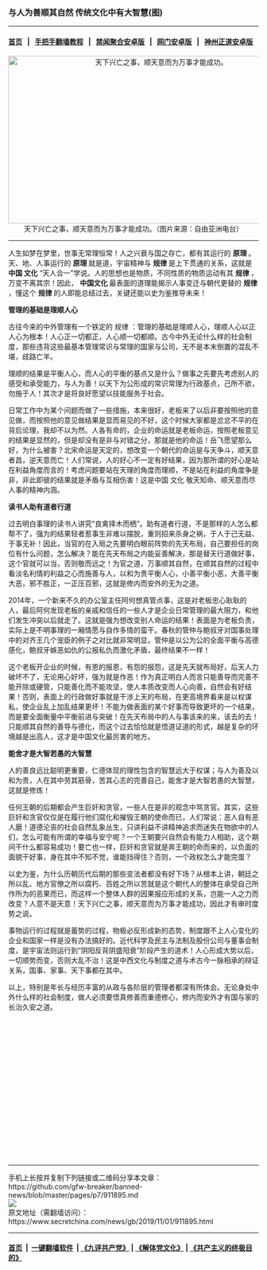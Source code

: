 ### 与人为善顺其自然 传统文化中有大智慧(图)
------------------------

#### [首页](https://github.com/gfw-breaker/banned-news/blob/master/README.md) &nbsp;&nbsp;|&nbsp;&nbsp; [手把手翻墙教程](https://github.com/gfw-breaker/guides/wiki) &nbsp;&nbsp;|&nbsp;&nbsp; [禁闻聚合安卓版](https://github.com/gfw-breaker/bn-android) &nbsp;&nbsp;|&nbsp;&nbsp; [网门安卓版](https://github.com/oGate2/oGate) &nbsp;&nbsp;|&nbsp;&nbsp; [神州正道安卓版](https://github.com/SzzdOgate/update) 



<div class="article_right" style="fone-color:#000">
 <p style="text-align:center">
  <img alt="天下兴亡之事，顺天意而为万事才能成功。" src="http://img2.secretchina.com/pic/2019/8-4/p2484365a798201528-ss.jpg" style="height:337px; width:600px"/>
  <br>
   天下兴亡之事，顺天意而为万事才能成功。（图片来源：自由亚洲电台）
   <span id="hideid" name="hideid" style="color:red;display:none;">
    <span href="https://www.secretchina.com">
    </span>
   </span>
  </br>
 </p>
 <div id="txt-mid1-t21-2017">
  

---


  </div>
 </div>
 <p>
  人生如梦在梦里，世事无常理恒常！人之兴衰与国之存亡，都有其运行的
  <strong>
   原理
  </strong>
  。天、地、人事运行的
  <strong>
   原理
  </strong>
  就是道，宇宙精神与
  <strong>
   规律
  </strong>
  是上下贯通的关系，这就是
  <strong>
   <span href="https://www.secretchina.com/news/gb/tag/中国" target="_blank">
    中国
   </span>
   文化
  </strong>
  “天人合一”学说。人的思想也是物质，不同性质的物质运动有其
  <strong>
   规律
  </strong>
  ，万变不离其宗！因此，
  <strong>
   中国文化
  </strong>
  最表面的道理能揭示人事变迁与朝代更替的
  <strong>
   规律
  </strong>
  ，懂这个
  <strong>
   规律
  </strong>
  的人即能总结过去，关键还能以史为鉴推导未来！
  <span id="hideid" name="hideid" style="color:red;display:none;">
   <span href="https://www.secretchina.com">
   </span>
  </span>
 </p>
 <p>
  <strong>
   管理的基础是理顺人心
  </strong>
 </p>
 <p>
  古往今来的中外管理有一个铁定的
  <span href="https://www.secretchina.com/news/gb/tag/规律" target="_blank">
   规律
  </span>
  ：管理的基础是理顺人心，理顺人心以正人心为根本！人心正一切都正，人心顺一切都顺。古今中外无论什么样的社会制度，那些违背这些最基本管理常识与常理的国家与公司，无不是本末倒置的混乱不堪，歧路亡羊。
 </p>
 <p>
  理顺的结果是平衡人心，而人心的平衡的基点又是什么？做事之先要先考虑别人的感受和承受能力，与人为善！以天下为公形成的常识常理为行政基点，己所不欲，勿施于人！其次才是将良好愿望以技能服务于社会。
 </p>
 <p>
  日常工作中为某个问题而做了一些措施，本来很好，老板来了以后非要按照他的意见做，而按照他的意见做结果是显而易见的不好，这个时候大家都是忿忿不平的在背后论理，我却不以为然。人各有命的，企业的命运就是老板命运，按照老板意见的结果是显然的，但是却没有是非与对错之分，那就是他的命运！岳飞愿望那么好，为什么被害？北宋命运是天定的，想改变一个朝代的命运是与天争斗，顺天意者昌，逆天意而亡！人们常说，人的好心不一定有好结果，因为那所谓的好心是站在利益角度而言的！考虑问题要站在天理的角度而理顺，不是站在利益的角度争是非，非此即彼的结果就是矛盾与互相伤害！这是中国
  <span href="https://www.secretchina.com/news/gb/tag/文化" target="_blank">
   文化
  </span>
  敬天知命、顺天意而尽人事的精神内涵。
 </p>
 <p>
  <strong>
   读书人助有道者行道
  </strong>
 </p>
 <p>
  过去明白事理的读书人讲究“良禽择木而栖”。助有道者行道，不是那样的人怎么都帮不了，强为的结果轻者惹事生非难以摆脱，重则招来杀身之祸，于人于己无益、于事无补！因此，当官的在入局之先要明白眼前阵势的先天布局，自己要担任的岗位有什么问题，怎么解决？能在先天布局之内能妥善解决，那是替天行道做好事，这个官就可以当，否则敬而远之！为官之道，万事顺其自然，在顺其自然的过程中看淡名利情的利益之心而施善与人，以和为贵平衡人心，小善平衡小恶，大善平衡大恶，邪不胜正，一正压百邪，这就是修内而安外的无为之道。
 </p>
 <p>
  2014年，一个新来不久的办公室主任阿何想真管点事，这是对老板忠心耿耿的人，最后阿何发现老板的亲戚和信任的一些人才是企业日常管理的最大阻力，和他们发生冲突以后就走了。这就是强为想改变别人命运的结果！表面是为老板负责，实际上是不明事理的一厢情愿与自作多情的蛮干。春秋的管仲与鲍叔牙对国事处理中的对齐王几个宠臣的例子之对比就非常明显，管仲是以公为公的全面平衡与高德感化，鲍叔牙嫉恶如仇的公报私仇而激化矛盾，最终结果不一样！
 </p>
 <p>
  这个老板开企业的时候，有恩的报恩，有怨的报怨，这是先天就布局好，后天人力破坏不了，无论用心好坏，强为就是作恶！作为真正明白人而言只能善导而完善不能开除或硬管，只能善化而不能攻坚，使人本质改变而人心向善，自然会有好结果！否则，表面上的行政做好事就是干涉上天的布局，在更高境界看来是以权谋私，使企业乱上加乱结果更坏！不能为做表面的某个好事而导致更坏的一个结果，而是要全面衡量中平衡前进与突破！在先天布局中的人与事该来的来，该去的去！只能顺其自然的善导与德化，而这个过去恰恰就是悟道证道的形式，越是复杂的环境越是出高人，这才是中国文化最厉害的地方。
 </p>
 <p>
  <strong>
   能舍才是大智若愚的大智慧
  </strong>
 </p>
 <p>
  人的善良远比聪明更重要，仁德体现的理性包含的智慧远大于权谋；与人为善及以和为贵，人在其中劳其筋骨，苦其心志的完善自己，能舍才是大智若愚的大智慧，这就是修炼！
 </p>
 <p>
  任何王朝的后期都会产生巨奸和贪官，一些人在是非的观念中骂贪官。其实，这些巨奸和贪官仅仅是在履行他们腐化和摧毁王朝的使命而已，人们常说：恶人自有恶人磨！道德沦丧的社会自然乱象丛生，只讲利益不讲精神追求而迷失在物欲中的人们，怎么可能有所谓的幸福与安宁呢？一个王朝要兴自然会有能力人相助，这个期间干什么都容易成功！要亡也一样，巨奸和贪官就是奔王朝的命而来的，以负面的面貌干好事，身在其中不知不觉，谁能挡得住？否则，一个政权怎么才能完蛋？
 </p>
 <p>
  以史为鉴，为什么历朝历代后期的那些变法者都没有好下场？从根本上讲，朝廷之所以乱、地方官僚之所以腐朽、百姓之所以苦就是这个朝代人的整体在承受自己所作所为的恶果而已，而这样一个整体人群的因果报应形成的关系，岂能一人之力而改变？人意不是天意！天下兴亡之事，顺天意而为万事才能成功，因此才有审时度势之说。
 </p>
 <p>
  事物运行的过程就是蓄势的过程，物极必反形成新的态势，制度跟不上人心变化的企业和国家一样是没有办法搞好的。近代科学及民主与法制及股份公司与董事会制度，是宇宙法则运行到“阴阳反背阴盛阳衰”阶段产生的道术！人心形成大势以后，一切顺势而变，否则大乱不治！这是中西文化与制度之道与术古今一脉相承的辩证关系，国事、家事、天下事都在其中。
 </p>
 <p>
  以上，特别是年长与经历丰富的从政与各阶层的管理者都深有所体会。无论身处中外什么样的社会制度，做人必须要悟真修善而重德修心，修内而安外才有国与家的长治久安之道。
  <center>
   <div>
    <div id="txt-mid2-t22-2017" style="display: block;  height: 280px;  overflow: hidden;">
     <div id="SC-21">
     </div>
    </div>
   </div>
  </center>
 </p>
</div>

<hr/>
手机上长按并复制下列链接或二维码分享本文章：<br/>
https://github.com/gfw-breaker/banned-news/blob/master/pages/p7/911895.md <br/>
<a href='https://github.com/gfw-breaker/banned-news/blob/master/pages/p7/911895.md'><img src='https://github.com/gfw-breaker/banned-news/blob/master/pages/p7/911895.md.png'/></a> <br/>
原文地址（需翻墙访问）：https://www.secretchina.com/news/gb/2019/11/01/911895.html


------------------------
#### [首页](https://github.com/gfw-breaker/banned-news/blob/master/README.md) &nbsp;|&nbsp; [一键翻墙软件](https://github.com/gfw-breaker/nogfw/blob/master/README.md) &nbsp;| [《九评共产党》](https://github.com/gfw-breaker/9ping.md/blob/master/README.md#九评之一评共产党是什么) | [《解体党文化》](https://github.com/gfw-breaker/jtdwh.md/blob/master/README.md) | [《共产主义的终极目的》](https://github.com/gfw-breaker/gczydzjmd.md/blob/master/README.md)


<img src='http://gfw-breaker.win/banned-news/pages/p7/911895.md' width='0px' height='0px'/>
